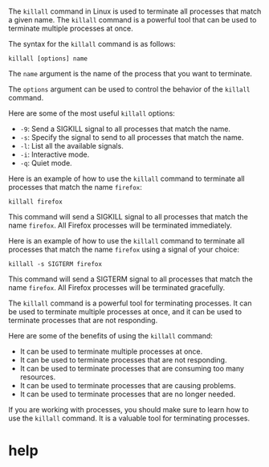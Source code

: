 # 

The `killall` command in Linux is used to terminate all processes that match a given name. The `killall` command is a powerful tool that can be used to terminate multiple processes at once.

The syntax for the `killall` command is as follows:

```
killall [options] name
```

The `name` argument is the name of the process that you want to terminate.

The `options` argument can be used to control the behavior of the `killall` command.

Here are some of the most useful `killall` options:

* `-9`: Send a SIGKILL signal to all processes that match the name.
* `-s`: Specify the signal to send to all processes that match the name.
* `-l`: List all the available signals.
* `-i`: Interactive mode.
* `-q`: Quiet mode.

Here is an example of how to use the `killall` command to terminate all processes that match the name `firefox`:

```
killall firefox
```

This command will send a SIGKILL signal to all processes that match the name `firefox`. All Firefox processes will be terminated immediately.

Here is an example of how to use the `killall` command to terminate all processes that match the name `firefox` using a signal of your choice:

```
killall -s SIGTERM firefox
```

This command will send a SIGTERM signal to all processes that match the name `firefox`. All Firefox processes will be terminated gracefully.

The `killall` command is a powerful tool for terminating processes. It can be used to terminate multiple processes at once, and it can be used to terminate processes that are not responding.

Here are some of the benefits of using the `killall` command:

* It can be used to terminate multiple processes at once.
* It can be used to terminate processes that are not responding.
* It can be used to terminate processes that are consuming too many resources.
* It can be used to terminate processes that are causing problems.
* It can be used to terminate processes that are no longer needed.

If you are working with processes, you should make sure to learn how to use the `killall` command. It is a valuable tool for terminating processes.



# help 

```

```

